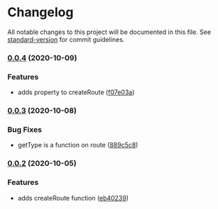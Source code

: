 # Changelog

All notable changes to this project will be documented in this file. See [standard-version](https://github.com/conventional-changelog/standard-version) for commit guidelines.

### [0.0.4](https://github.com/rudionrails/yummy-named-routes.js/compare/v0.0.3...v0.0.4) (2020-10-09)


### Features

* adds  property to createRoute ([f07e03a](https://github.com/rudionrails/yummy-named-routes.js/commit/f07e03a7a1834df69ed766acfa7b203f81491795))

### [0.0.3](https://github.com/rudionrails/yummy-named-routes.js/compare/v0.0.2...v0.0.3) (2020-10-08)


### Bug Fixes

* getType is a function on route ([889c5c8](https://github.com/rudionrails/yummy-named-routes.js/commit/889c5c8db7c7674521d2c9010c7e16cbf53f0adf))

### [0.0.2](https://github.com/rudionrails/yummy-named-routes.js/compare/v0.0.1...v0.0.2) (2020-10-05)


### Features

* adds createRoute function ([eb40239](https://github.com/rudionrails/yummy-named-routes.js/commit/eb4023949823147e1fe3b80c378c5bac35637dbd))
